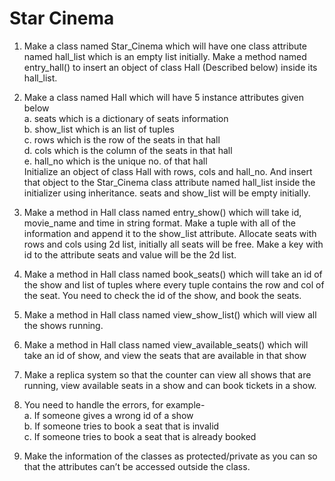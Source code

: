 
# Star Cinema 

1.	Make a class named Star_Cinema which will have one class attribute named hall_list which is an empty list initially. Make a method named entry_hall() to insert an object of class Hall (Described below) inside its hall_list.
2.	Make a class named Hall which will have 5 instance attributes given below	<br>
a.	seats which is a dictionary of seats information	<br>
b.	show_list which is an list of tuples	<br>
c.	rows which is the row of the seats in that hall	<br>
d.	cols which is the column of the seats in that hall	<br>
e.	hall_no which is the unique no. of that hall	<br>
Initialize an object of class Hall with rows, cols and hall_no. And insert that object to the Star_Cinema class attribute named hall_list inside the initializer using inheritance. seats and show_list will be empty initially.

4.	Make a method in Hall class named entry_show() which will take id, movie_name and time in string format. Make a tuple with all of the information and append it to the show_list attribute. Allocate seats with rows and cols using 2d list, initially all seats will be free. Make a key with id to the attribute seats and value will be the 2d list.

5.	Make a method in Hall class named book_seats() which will take an id of the show and list of tuples where every tuple contains the row and col of the seat. You need to check the id of the show, and book the seats. 	

6.	Make a method in Hall class named view_show_list() which will view all the shows running.	

7.	Make a method in Hall class named view_available_seats() which will take an id of show, and view the seats that are available in that show		

8.	Make a replica system so that the counter can view all shows that are running, view available seats in a show and can book tickets in a show.

9.	You need to handle the errors, for example-				<br>
a.	If someone gives a wrong id of a show	<br>
b.	If someone tries to book a seat that is invalid	<br>
c.	If someone tries to book a seat that is already booked

10.	Make the information of the classes as protected/private as you can so that the attributes can’t be accessed outside the class.				

